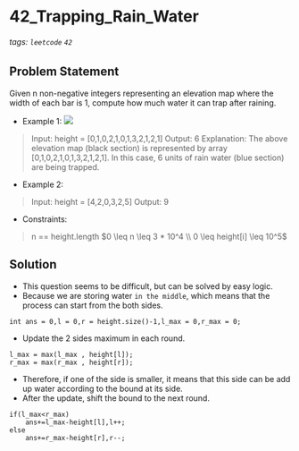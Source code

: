 # 42_Trapping_Rain_Water
###### tags: `leetcode` `42`
## Problem Statement
Given n non-negative integers representing an elevation map where the width of each bar is 1, compute how much water it can trap after raining.

- Example 1:
![](https://i.imgur.com/QWOWS8e.png)
> Input: height = [0,1,0,2,1,0,1,3,2,1,2,1]
Output: 6
Explanation: The above elevation map (black section) is represented by array [0,1,0,2,1,0,1,3,2,1,2,1]. In this case, 6 units of rain water (blue section) are being trapped.
- Example 2:

> Input: height = [4,2,0,3,2,5]
Output: 9
 
- Constraints:

> n == height.length
$0 \leq n \leq 3 * 10^4 \\
0 \leq height[i] \leq 10^5$
## Solution
- This question seems to be difficult, but can be solved by easy logic.
- Because we are storing water ```in the middle```, which means that the process can start from the both sides.
```cpp=
int ans = 0,l = 0,r = height.size()-1,l_max = 0,r_max = 0;
```
- Update the 2 sides maximum in each round.
```cpp=
l_max = max(l_max , height[l]);
r_max = max(r_max , height[r]);
```
- Therefore, if one of the side is smaller, it means that this side can be add up water according to the bound at its side.
- After the update, shift the bound to the next round.
```cpp=
if(l_max<r_max)
    ans+=l_max-height[l],l++;
else
    ans+=r_max-height[r],r--;
```